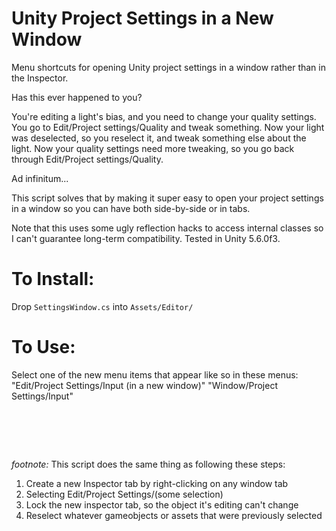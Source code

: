 # Unity Project Settings in a New Window
Menu shortcuts for opening Unity project settings in a window rather than in the Inspector.

Has this ever happened to you?

You're editing a light's bias, and you need to change your quality settings. You go to Edit/Project settings/Quality and tweak something. Now your light was deselected, so you reselect it, and tweak something else about the light. Now your quality settings need more tweaking, so you go back through Edit/Project settings/Quality.

Ad infinitum...

This script solves that by making it super easy to open your project settings in a window so you can have both side-by-side or in tabs.

Note that this uses some ugly reflection hacks to access internal classes so I can't guarantee long-term compatibility. Tested in Unity 5.6.0f3.

# To Install: 
Drop `SettingsWindow.cs` into `Assets/Editor/`

# To Use: 
Select one of the new menu items that appear like so in these menus:
"Edit/Project Settings/Input (in a new window)"
"Window/Project Settings/Input"

# &nbsp;

*footnote:* This script does the same thing as following these steps:

1. Create a new Inspector tab by right-clicking on any window tab
2. Selecting Edit/Project Settings/(some selection)
3. Lock the new inspector tab, so the object it's editing can't change
4. Reselect whatever gameobjects or assets that were previously selected

